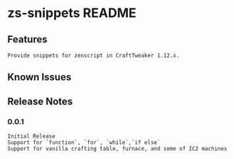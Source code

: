 # zs-snippets README
    
## Features
    Provide snippets for zenscript in CraftTweaker 1.12.x.
## Known Issues


## Release Notes


### 0.0.1
    Initial Release
    Support for `function`, `for`, `while`,`if else`
    Support for vanilla crafting table, furnace, and some of IC2 machines